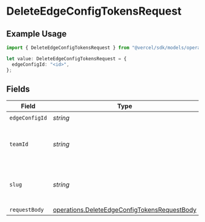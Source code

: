 # DeleteEdgeConfigTokensRequest

## Example Usage

```typescript
import { DeleteEdgeConfigTokensRequest } from "@vercel/sdk/models/operations/deleteedgeconfigtokens.js";

let value: DeleteEdgeConfigTokensRequest = {
  edgeConfigId: "<id>",
};
```

## Fields

| Field                                                                                                        | Type                                                                                                         | Required                                                                                                     | Description                                                                                                  |
| ------------------------------------------------------------------------------------------------------------ | ------------------------------------------------------------------------------------------------------------ | ------------------------------------------------------------------------------------------------------------ | ------------------------------------------------------------------------------------------------------------ |
| `edgeConfigId`                                                                                               | *string*                                                                                                     | :heavy_check_mark:                                                                                           | N/A                                                                                                          |
| `teamId`                                                                                                     | *string*                                                                                                     | :heavy_minus_sign:                                                                                           | The Team identifier to perform the request on behalf of.                                                     |
| `slug`                                                                                                       | *string*                                                                                                     | :heavy_minus_sign:                                                                                           | The Team slug to perform the request on behalf of.                                                           |
| `requestBody`                                                                                                | [operations.DeleteEdgeConfigTokensRequestBody](../../models/operations/deleteedgeconfigtokensrequestbody.md) | :heavy_minus_sign:                                                                                           | N/A                                                                                                          |
